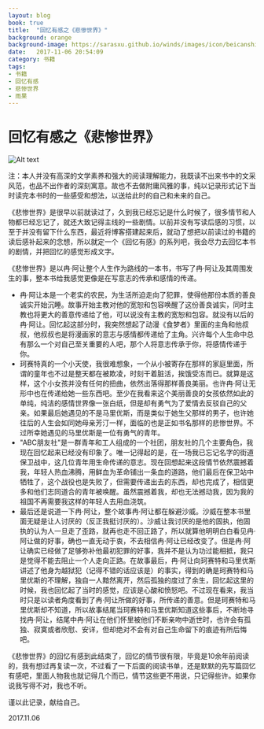 ```yaml
---
layout: blog
book: true
title:  "回忆有感之《悲惨世界》"
background: orange
background-image: https://sarasxu.github.io/winds/images/icon/beicanshijie.jpg
date:   2017-11-06 20:54:09
category: 书籍
tags:
- 书籍
- 回忆有感
- 悲惨世界
- 雨果
---
```


# 回忆有感之《悲惨世界》

![Alt text](https://sarasxu.github.io/winds/images/blog/beicanshijie/beicanshijie1.jpeg)

注：本人并没有高深的文学素养和强大的阅读理解能力，我既读不出来书中的文采风范，也品不出作者的深刻寓意。故也不去做附庸风雅的事，纯以记录形式记下当时读完本书时的一些感受和想法，以送给此时的自己和未来的自己。

《悲惨世界》是很早以前就读过了，久到我已经忘记是什么时候了，很多情节和人物都已经忘记了，就还大致记得主线的一些剧情。以前并没有写读后感的习惯，以至于并没有留下什么东西，最近将博客搭建起来后，就动了想把以前读过的书籍的读后感补起来的念想，所以就定一个《回忆有感》的系列吧，我会尽力去回忆本书的剧情，并把回忆的感觉形成文字。

《悲惨世界》是以冉·阿让整个人生作为路线的一本书，书写了冉·阿让及其周围发生的事，整本书给我感觉更像是在写意志的传承和感情的传递。

- 冉·阿让本是一个老实的农民，为生活所迫走向了犯罪，使得他那份本质的善良诚实开始沉睡。故事开始主教对他的宽恕和包容唤醒了这份善良诚实，同时主教也将更大的善意传递给了他，可以说没有主教的宽恕和包容。就没有以后的冉·阿让。回忆起这部分时，我突然想起了动漫《食梦者》里面的主角和他叔叔，他叔叔也是将漫画家的意志与感情都传递给了主角。兴许每个人生命中总有那么一个对自己至关重要的人吧，那个人将意志传承于你，将感情传递于你。
- 珂赛特真的一个小天使，我很难想象，一个从小被寄存在那样的家庭里面，所谓的童年也不过是整天都在被欺凌，时刻干着脏活，挨饿受冻而已。就算是这样，这个小女孩并没有任何的扭曲，依然出落得那样善良美丽。也许冉·阿让无形中也在传递给她一些东西吧。至少在我看来这个美丽善良的女孩依然如此的单纯，纯洁的感情世界像一张白纸，但是却有勇气为了爱情去反驳自己的父亲。如果最后她遇见的不是马里优斯，而是类似于她生父那样的男子，也许她往后的人生会如同她母亲芳汀一样，面临的也是正如书名那样的悲惨世界。不过所幸她遇见的马里优斯是一位有勇气的青年。
- "ABC朋友社"是一群青年和工人组成的一个社团，朋友社的几个主要角色，我现在回忆起来已经没有印象了。唯一记得起的是，在一场我已忘记名字的街道保卫战中，这几位青年用生命传递的意志。现在回想起来这段情节依然震撼着我，年轻人热血沸腾，用鲜血为革命铺出一条血的道路，他们最后在保卫站中牺牲了，这个战役也是失败了，但需要传递出去的东西，却也完成了，相信更多和他们志同道合的青年被唤醒。虽然震撼着我，却也无法撼动我，因为我的祖国不再需要我这样的年轻人去用血浇筑。
- 最后还是说道一下冉·阿让，整个故事冉·阿让都在躲避沙威。沙威在整本书里面无疑是让人讨厌的（反正我挺讨厌的）。沙威让我讨厌的是他的固执，他固执的认为人一旦走了歪路，就再也走不回正路了，所以就算他明明白白看见冉·阿让做的好事，确也一直无动于衷，不去相信冉·阿让已经改变了。但是冉·阿让确实已经做了足够弥补他最初犯罪的好事，我并不是认为功过能相抵，我只是觉得不能去阻止一个人走向正路。在故事最后，冉·阿让向珂赛特和马里优斯讲述了他身为越狱犯（记得不错的话应该是）的事实，得到的确是珂赛特和马里优斯的不理解，独自一人黯然离开，然后孤独的度过了余生，回忆起这里的时候，我也回忆起了当时的感觉，应该是心酸和愤怒吧。不过现在看来，我当时只是以读者角度看到了冉·阿让所做的好事，所传递的善意。但是珂赛特和马里优斯却不知道，所以故事结尾当珂赛特和马里优斯知道这些事后，不断地寻找冉·阿让，结尾中冉·阿让在他们怀里被他们不断亲吻中逝世时，也许会有孤独、寂寞或者欣慰、安详，但却绝对不会有对自己生命留下的痕迹有所后悔吧。

《悲惨世界》的回忆有感到此结束了，回忆的情节很有限，毕竟是10余年前阅读的，我有想过再复读一次，不过看了一下后面的阅读书单，还是默默的先写篇回忆有感吧，里面人物我也就记得几个而已，情节这些更不用说，只记得些许。如果你说我写得不对，我也不听。

谨以此记录，献给自己。

2017.11.06
